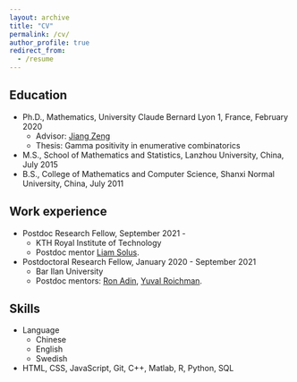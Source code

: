 ```yaml
---
layout: archive
title: "CV"
permalink: /cv/
author_profile: true
redirect_from:
  - /resume
---
```


## Education
* Ph.D.,  Mathematics, University Claude Bernard Lyon 1, France, February 2020
  * Advisor: [Jiang Zeng](https://scholar.google.com/citations?user=Daw_VGIAAAAJ)
  * Thesis:  Gamma positivity in enumerative combinatorics
* M.S., School of Mathematics and Statistics, Lanzhou University, China, July 2015 
* B.S., College of Mathematics and Computer Science, Shanxi Normal University, China, July 2011

## Work experience
* Postdoc Research Fellow, September 2021 - 
  * KTH Royal Institute of Technology
  * Postdoc mentor [Liam Solus](https://people.kth.se/~solus/).
* Postdoctoral Research Fellow, January 2020 - September 2021
  * Bar Ilan University
  * Postdoc mentors: [Ron Adin](https://u.cs.biu.ac.il/~radin/), [Yuval Roichman](https://u.math.biu.ac.il/~yuval/).
    
## Skills
* Language
  * Chinese
  * English
  * Swedish
* HTML, CSS, JavaScript, Git, C++, Matlab, R, Python, SQL
